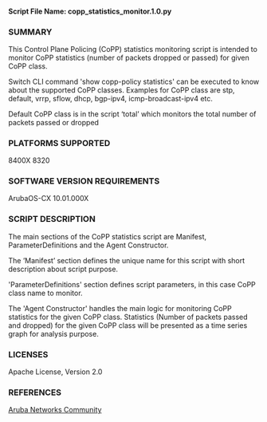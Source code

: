 #### Script File Name: copp\_statistics\_monitor.1.0.py

### SUMMARY
This Control Plane Policing (CoPP) statistics monitoring script is intended to monitor CoPP statistics (number of packets dropped or passed) for given CoPP class.

Switch CLI command 'show copp-policy statistics' can be executed to know about the supported CoPP classes. Examples for CoPP class are  stp, default, vrrp, sflow, dhcp, bgp-ipv4, icmp-broadcast-ipv4 etc.

Default CoPP class is in the script ‘total’ which monitors the total number of packets passed or dropped    

### PLATFORMS SUPPORTED
8400X
8320

### SOFTWARE VERSION REQUIREMENTS
ArubaOS-CX 10.01.000X

### SCRIPT DESCRIPTION
The main sections of the CoPP statistics script are Manifest, ParameterDefinitions and the Agent Constructor.     

The ’Manifest’ section defines the unique name for this script with short description about script purpose.  

'ParameterDefinitions' section defines script parameters, in this case CoPP class name to monitor.

The 'Agent Constructor' handles the main logic for monitoring CoPP statistics for the given CoPP class. Statistics (Number of packets passed and dropped) for the given CoPP class will be presented as a time series graph for analysis purpose.


### LICENSES
Apache License, Version 2.0

### REFERENCES
[Aruba Networks Community](http://community.arubanetworks.com/t5/Network-Analytic-Engine/ct-p/NetworkAnalyticEngine)
